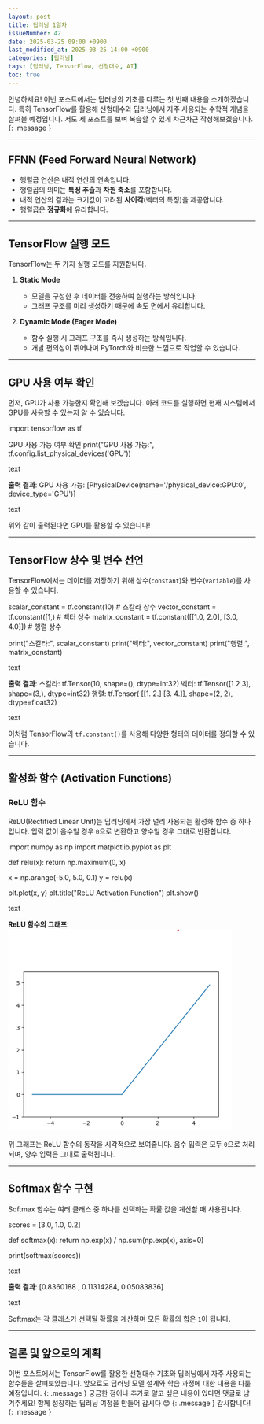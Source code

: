 ```yaml
---
layout: post
title: 딥러닝 1일차
issueNumber: 42
date: 2025-03-25 09:00 +0900
last_modified_at: 2025-03-25 14:00 +0900
categories: [딥러닝]
tags: [딥러닝, TensorFlow, 선형대수, AI]
toc: true
---
```


안녕하세요! 이번 포스트에서는 딥러닝의 기초를 다루는 첫 번째 내용을 소개하겠습니다. 특히 TensorFlow를 활용해 선형대수와 딥러닝에서 자주 사용되는 수학적 개념을 살펴볼 예정입니다. 저도 제 포스트를 보며 복습할 수 있게 차근차근 작성해보겠습니다.
{: .message }

---

## FFNN (Feed Forward Neural Network)

- 행렬곱 연산은 내적 연산의 연속입니다.
- 행렬곱의 의미는 **특징 추출**과 **차원 축소**를 포함합니다.
- 내적 연산의 결과는 크기값이 고려된 **사이각**(벡터의 특징)을 제공합니다.
- 행렬곱은 **정규화**에 유리합니다.

---

## TensorFlow 실행 모드

TensorFlow는 두 가지 실행 모드를 지원합니다.

1. **Static Mode**  
   - 모델을 구성한 후 데이터를 전송하여 실행하는 방식입니다.  
   - 그래프 구조를 미리 생성하기 때문에 속도 면에서 유리합니다.

2. **Dynamic Mode (Eager Mode)**  
   - 함수 실행 시 그래프 구조를 즉시 생성하는 방식입니다.  
   - 개발 편의성이 뛰어나며 PyTorch와 비슷한 느낌으로 작업할 수 있습니다.

---

## GPU 사용 여부 확인

먼저, GPU가 사용 가능한지 확인해 보겠습니다. 아래 코드를 실행하면 현재 시스템에서 GPU를 사용할 수 있는지 알 수 있습니다.

import tensorflow as tf

GPU 사용 가능 여부 확인
print("GPU 사용 가능:", tf.config.list_physical_devices('GPU'))

text

**출력 결과**:
GPU 사용 가능: [PhysicalDevice(name='/physical_device:GPU:0', device_type='GPU')]

text

위와 같이 출력된다면 GPU를 활용할 수 있습니다!

---

## TensorFlow 상수 및 변수 선언

TensorFlow에서는 데이터를 저장하기 위해 상수(`constant`)와 변수(`variable`)를 사용할 수 있습니다.

scalar_constant = tf.constant(10) # 스칼라 상수
vector_constant = tf.constant([1,) # 벡터 상수
matrix_constant = tf.constant([[1.0, 2.0], [3.0, 4.0]]) # 행렬 상수

print("스칼라:", scalar_constant)
print("벡터:", vector_constant)
print("행렬:", matrix_constant)

text

**출력 결과**:
스칼라: tf.Tensor(10, shape=(), dtype=int32)
벡터: tf.Tensor([1 2 3], shape=(3,), dtype=int32)
행렬: tf.Tensor(
[[1. 2.]
[3. 4.]], shape=(2, 2), dtype=float32)

text

이처럼 TensorFlow의 `tf.constant()`를 사용해 다양한 형태의 데이터를 정의할 수 있습니다.

---

## 활성화 함수 (Activation Functions)

### ReLU 함수

ReLU(Rectified Linear Unit)는 딥러닝에서 가장 널리 사용되는 활성화 함수 중 하나입니다. 입력 값이 음수일 경우 `0`으로 변환하고 양수일 경우 그대로 반환합니다.

import numpy as np
import matplotlib.pyplot as plt

def relu(x):
return np.maximum(0, x)

x = np.arange(-5.0, 5.0, 0.1)
y = relu(x)

plt.plot(x, y)
plt.title("ReLU Activation Function")
plt.show()

text

**ReLU 함수의 그래프**:
![ReLU 그래프](assets/images/relu.png)

위 그래프는 ReLU 함수의 동작을 시각적으로 보여줍니다. 음수 입력은 모두 `0`으로 처리되며, 양수 입력은 그대로 출력됩니다.

---

## Softmax 함수 구현

Softmax 함수는 여러 클래스 중 하나를 선택하는 확률 값을 계산할 때 사용됩니다.

scores = [3.0, 1.0, 0.2]

def softmax(x):
return np.exp(x) / np.sum(np.exp(x), axis=0)

print(softmax(scores))

text

**출력 결과**:
[0.8360188 , 0.11314284, 0.05083836]

text

Softmax는 각 클래스가 선택될 확률을 계산하며 모든 확률의 합은 `1`이 됩니다.

---

## 결론 및 앞으로의 계획

이번 포스트에서는 TensorFlow를 활용한 선형대수 기초와 딥러닝에서 자주 사용되는 함수들을 살펴보았습니다. 앞으로도 딥러닝 모델 설계와 학습 과정에 대한 내용을 다룰 예정입니다.
{: .message }
궁금한 점이나 추가로 알고 싶은 내용이 있다면 댓글로 남겨주세요! 함께 성장하는 딥러닝 여정을 만들어 갑시다 😊
{: .message }
감사합니다!
{: .message }
